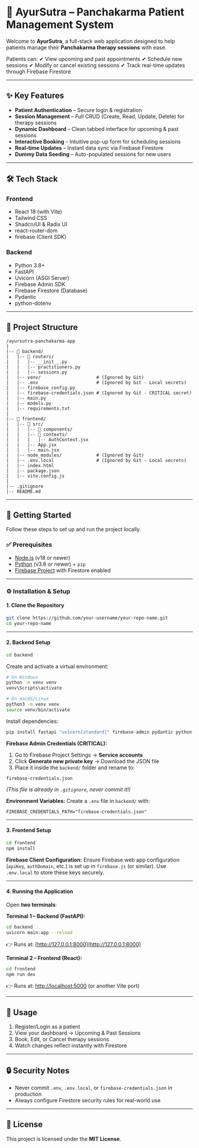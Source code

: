 # 🌿 AyurSutra – Panchakarma Patient Management System

Welcome to **AyurSutra**, a full-stack web application designed to help patients manage their **Panchakarma therapy sessions** with ease.

Patients can:
✔ View upcoming and past appointments
✔ Schedule new sessions
✔ Modify or cancel existing sessions
✔ Track real-time updates through Firebase Firestore

---

## ✨ Key Features

* **Patient Authentication** – Secure login & registration
* **Session Management** – Full CRUD (Create, Read, Update, Delete) for therapy sessions
* **Dynamic Dashboard** – Clean tabbed interface for upcoming & past sessions
* **Interactive Booking** – Intuitive pop-up form for scheduling sessions
* **Real-time Updates** – Instant data sync via Firebase Firestore
* **Dummy Data Seeding** – Auto-populated sessions for new users

---

## 🛠️ Tech Stack

### **Frontend**

* React 18 (with Vite)
* Tailwind CSS
* Shadcn/UI & Radix UI
* react-router-dom
* firebase (Client SDK)

### **Backend**

* Python 3.8+
* FastAPI
* Uvicorn (ASGI Server)
* Firebase Admin SDK
* Firebase Firestore (Database)
* Pydantic
* python-dotenv

---

## 📂 Project Structure

```
/ayursutra-panchakarma-app
|
|-- 📂 backend/
|   |-- 📂 routers/
|   |   |-- __init__.py
|   |   |-- practitioners.py
|   |   |-- sessions.py
|   |-- venv/                     # (Ignored by Git)
|   |-- .env                      # (Ignored by Git - Local secrets)
|   |-- firebase_config.py
|   |-- firebase-credentials.json # (Ignored by Git - CRITICAL secret)
|   |-- main.py
|   |-- models.py
|   |-- requirements.txt
|
|-- 📂 frontend/
|   |-- 📂 src/
|   |   |-- 📂 components/
|   |   |-- 📂 contexts/
|   |   |   |-- AuthContext.jsx
|   |   |-- App.jsx
|   |   |-- main.jsx
|   |-- node_modules/             # (Ignored by Git)
|   |-- .env.local                # (Ignored by Git - Local secrets)
|   |-- index.html
|   |-- package.json
|   |-- vite.config.js
|
|-- .gitignore
|-- README.md
```

---

## 🚀 Getting Started

Follow these steps to set up and run the project locally.

### ✅ Prerequisites

* [Node.js](https://nodejs.org/) (v18 or newer)
* [Python](https://www.python.org/) (v3.8 or newer) + `pip`
* [Firebase Project](https://firebase.google.com/) with Firestore enabled

---

### ⚙️ Installation & Setup

#### 1. Clone the Repository

```bash
git clone https://github.com/your-username/your-repo-name.git
cd your-repo-name
```

---

#### 2. Backend Setup

```bash
cd backend
```

Create and activate a virtual environment:

```bash
# On Windows
python -m venv venv
venv\Scripts\activate

# On macOS/Linux
python3 -m venv venv
source venv/bin/activate
```

Install dependencies:

```bash
pip install fastapi "uvicorn[standard]" firebase-admin pydantic python-dotenv
```

**Firebase Admin Credentials (CRITICAL):**

1. Go to Firebase Project Settings → **Service accounts**
2. Click **Generate new private key** → Download the JSON file
3. Place it inside the `backend/` folder and rename to:

```
firebase-credentials.json
```

*(This file is already in `.gitignore`, never commit it!)*

**Environment Variables:**
Create a `.env` file in `backend/` with:

```env
FIREBASE_CREDENTIALS_PATH="firebase-credentials.json"
```

---

#### 3. Frontend Setup

```bash
cd frontend
npm install
```

**Firebase Client Configuration:**
Ensure Firebase web app configuration (`apiKey`, `authDomain`, etc.) is set up in `firebase.js` (or similar).
Use `.env.local` to store these keys securely.

---

#### 4. Running the Application

Open **two terminals**:

**Terminal 1 – Backend (FastAPI):**

```bash
cd backend
uvicorn main:app --reload
```

👉 Runs at: [http://127.0.0.1:8000](http://127.0.0.1:8000)

**Terminal 2 – Frontend (React):**

```bash
cd frontend
npm run dev
```

👉 Runs at: [http://localhost:5000](http://localhost:5000) (or another Vite port)

---

## 🎯 Usage

1. Register/Login as a patient
2. View your dashboard → Upcoming & Past Sessions
3. Book, Edit, or Cancel therapy sessions
4. Watch changes reflect instantly with Firestore

---

## 🔒 Security Notes

* Never commit `.env`, `.env.local`, or `firebase-credentials.json` in production
* Always configure Firestore security rules for real-world use

---

## 📜 License

This project is licensed under the **MIT License**.
